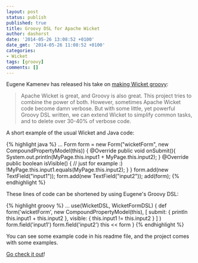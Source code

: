 ```yaml
---
layout: post
status: publish
published: true
title: Groovy DSL for Apache Wicket
author: dashorst
date: '2014-05-26 13:08:52 +0100'
date_gmt: '2014-05-26 11:08:52 +0100'
categories:
- Wicket
tags: [groovy]
comments: []
---
```

Eugene Kamenev has released his take on [making Wicket groovy][1]:

> Apache Wicket is great, and Groovy is also great. This project tries
> to combine the power of both. However, sometimes Apache Wicket code
> become damn verbose. But with some little, yet powerful Groovy DSL
> written, we can extend Wicket to simplify common tasks, and to delete
> over 30-40% of verbose code.

A short example of the usual Wicket and Java code:

{% highlight java %}
...
Form form = new Form("wicketForm", new CompoundPropertyModel(this)) {
    @Override
    public void onSubmit(){
        System.out.println(MyPage.this.input1 + MyPage.this.input2);
    }
    @Override
    public boolean isVisible() {
        // just for example :)
        !MyPage.this.input1.equals(MyPage.this.input2);
    }
}
form.add(new TextField("input1"));
form.add(new TextField("input2"));
add(form);
{% endhighlight %}

These lines of code can be shortened by using Eugene's Groovy DSL:

{% highlight groovy %}
...
use(WicketDSL, WicketFormDSL) {
    def form('wicketForm', 
            new CompoundPropertyModel(this), 
            [
             submit:  { println this.input1 + this.input2 },
             visible: { this.input1 != this.input2 } 
            ]
        )
    form.field('input1')
    form.field('input2')
    this << form
}
{% endhighlight %}

You can see some example code in his readme file, and the project comes
with some examples.

[Go check it out][1]!

[1]: https://github.com/eugene-kamenev/wicket-groovy-DSL